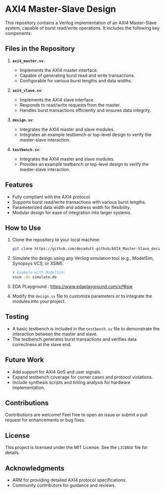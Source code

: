 # AXI4 Master-Slave Design

This repository contains a Verilog implementation of an AXI4 Master-Slave system, capable of burst read/write operations. It includes the following key components:

## Files in the Repository

1. **`axi4_master.sv`**:
   - Implements the AXI4 master interface.
   - Capable of generating burst read and write transactions.
   - Configurable for various burst lengths and data widths.

2. **`axi4_slave.sv`**:
   - Implements the AXI4 slave interface.
   - Responds to read/write requests from the master.
   - Handles burst transactions efficiently and ensures data integrity.

3. **`design.sv`**:
   - Integrates the AXI4 master and slave modules.
   - Integrates an example testbench or top-level design to verify the master-slave interaction.

4. **`testbench.sv`**:
   - Integrates the AXI4 master and slave modules.
   - Provides an example testbench or top-level design to verify the master-slave interaction.

## Features
- Fully compliant with the AXI4 protocol.
- Supports burst read/write transactions with various burst lengths.
- Parameterized data width and address width for flexibility.
- Modular design for ease of integration into larger systems.

## How to Use
1. Clone the repository to your local machine:
   ```bash
   git clone https://github.com/devadutt-github/AXI4_Master-Slave_design.git
   ```

2. Simulate the design using any Verilog simulation tool (e.g., ModelSim, Synopsys VCS, or XSIM).
   ```bash
   # Example with ModelSim:
   vsim -do simulate.do
   ```
3. EDA PLayground : https://www.edaplayground.com/x/f6sw

4. Modify the `design.sv` file to customize parameters or to integrate the modules into your project.

## Testing
- A basic testbench is included in the `testbench.sv` file to demonstrate the interaction between the master and slave.
- The testbench generates burst transactions and verifies data correctness at the slave end.

## Future Work
- Add support for AXI4 QoS and user signals.
- Expand testbench coverage for corner cases and protocol violations.
- Include synthesis scripts and timing analysis for hardware implementation.

## Contributions
Contributions are welcome! Feel free to open an issue or submit a pull request for enhancements or bug fixes.

## License
This project is licensed under the MIT License. See the `LICENSE` file for details.

## Acknowledgments
- ARM for providing detailed AXI4 protocol specifications.
- Community contributors for guidance and reviews.


